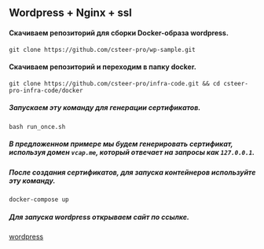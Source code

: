 ##         Wordpress + Nginx + ssl

#### Скачиваем репозиторий для сборки Docker-образа wordpress.

```git clone https://github.com/csteer-pro/wp-sample.git```

#### Скачиваем репозиторий и переходим в папку docker.

```git clone https://github.com/csteer-pro/infra-code.git && cd csteer-pro-infra-code/docker```

##### Запускаем эту команду для генерации сертификатов.

```bash run_once.sh```

##### В предложенном примере мы будем генерировать сертификат, используя домен ```vcap.me```, который отвечает на запросы как ```127.0.0.1```.

##### После создания сертификатов, для запуска контейнеров используйте эту команду.

```docker-compose up``` 

##### Для запуска wordpress открываем сайт по ссылке.

[wordpress](http://vcap.me)

